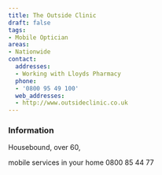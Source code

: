 ```yaml
---
title: The Outside Clinic
draft: false
tags:
- Mobile Optician
areas:
- Nationwide
contact:
  addresses:
  - Working with Lloyds Pharmacy
  phone:
  - '0800 95 49 100'
  web_addresses:
  - http://www.outsideclinic.co.uk
---
```


### Information
Housebound, over 60, 

mobile services in your home  0800 85 44 77

